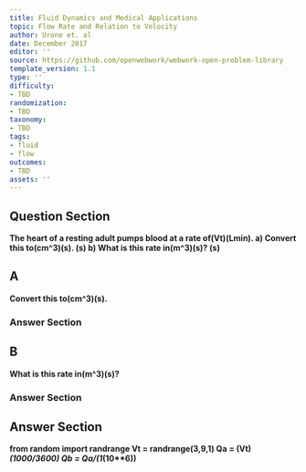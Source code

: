 ```yaml
---
title: Fluid Dynamics and Medical Applications
topic: Flow Rate and Relation to Velocity
author: Urone et. al
date: December 2017
editor: ''
source: https://github.com/openwebwork/webwork-open-problem-library
template_version: 1.1
type: ''
difficulty:
- TBD
randomization:
- TBD
taxonomy:
- TBD
tags:
- fluid
- flow
outcomes:
- TBD
assets: ''
---
```


## Question Section 

<b>
The heart of a resting adult pumps blood at a rate of(Vt)(Lmin). 
a) Convert this to(cm^3)(s).
(s)
b) What is this rate in(m^3)(s)?
(s)

## A
Convert this to(cm^3)(s).
### Answer Section
## B
What is this rate in(m^3)(s)?
### Answer Section


## Answer Section

from random import randrange
Vt = randrange(3,9,1)
Qa = (Vt)*(1000/3600)
Qb = Qa/(1*(10**6))